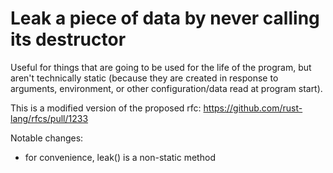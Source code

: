 # Leak a piece of data by never calling its destructor

Useful for things that are going to be used for the life of the program, but aren't technically
static (because they are created in response to arguments, environment, or other
configuration/data read at program start).

This is a modified version of the proposed rfc: https://github.com/rust-lang/rfcs/pull/1233

Notable changes:

- for convenience, leak() is a non-static method
